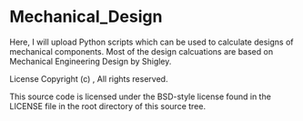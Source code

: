 # Mechanical_Design
Here, I will upload Python scripts which can be used to calculate designs of mechanical components. Most of the design calcuations are based on Mechanical Engineering Design by Shigley.

License
Copyright (c) <year>, <copyright Thein Min Htike>
All rights reserved.

This source code is licensed under the BSD-style license found in the
LICENSE file in the root directory of this source tree. 

